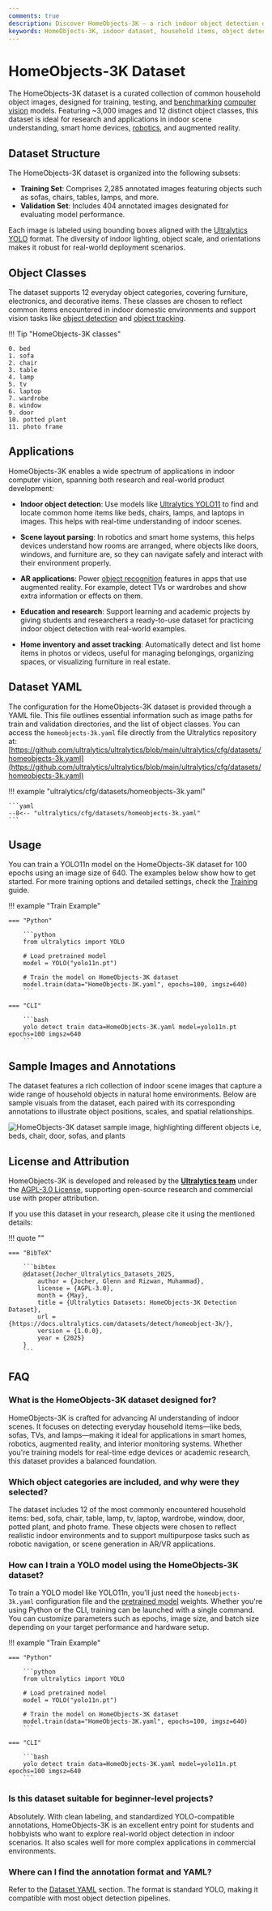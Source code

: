 ```yaml
---
comments: true
description: Discover HomeObjects-3K — a rich indoor object detection dataset with 12 classes like bed, sofa, TV, and laptop. Ideal for computer vision in smart homes, robotics, and AR.
keywords: HomeObjects-3K, indoor dataset, household items, object detection, computer vision, YOLO11, smart home AI, robotics dataset
---
```


# HomeObjects-3K Dataset

The HomeObjects-3K dataset is a curated collection of common household object images, designed for training, testing, and [benchmarking](../../modes/benchmark.md) [computer vision](https://www.ultralytics.com/glossary/computer-vision-cv) models. Featuring ~3,000 images and 12 distinct object classes, this dataset is ideal for research and applications in indoor scene understanding, smart home devices, [robotics](https://www.ultralytics.com/glossary/robotics), and augmented reality.

## Dataset Structure

The HomeObjects-3K dataset is organized into the following subsets:

- **Training Set**: Comprises 2,285 annotated images featuring objects such as sofas, chairs, tables, lamps, and more.
- **Validation Set**: Includes 404 annotated images designated for evaluating model performance.

Each image is labeled using bounding boxes aligned with the [Ultralytics YOLO](../detect/index.md/#what-is-the-ultralytics-yolo-dataset-format-and-how-to-structure-it) format. The diversity of indoor lighting, object scale, and orientations makes it robust for real-world deployment scenarios.

## Object Classes

The dataset supports 12 everyday object categories, covering furniture, electronics, and decorative items. These classes are chosen to reflect common items encountered in indoor domestic environments and support vision tasks like [object detection](../../tasks/detect.md) and [object tracking](../../modes/track.md).

!!! Tip "HomeObjects-3K classes"

    0. bed
    1. sofa
    2. chair
    3. table
    4. lamp
    5. tv
    6. laptop
    7. wardrobe
    8. window
    9. door
    10. potted plant
    11. photo frame


## Applications

HomeObjects-3K enables a wide spectrum of applications in indoor computer vision, spanning both research and real-world product development:

* **Indoor object detection**: Use models like [Ultralytics YOLO11](../../models/yolo11.md) to find and locate common home items like beds, chairs, lamps, and laptops in images. This helps with real-time understanding of indoor scenes.

* **Scene layout parsing**:  In robotics and smart home systems, this helps devices understand how rooms are arranged, where objects like doors, windows, and furniture are, so they can navigate safely and interact with their environment properly.

* **AR applications**: Power [object recognition](http://ultralytics.com/glossary/image-recognition) features in apps that use augmented reality. For example, detect TVs or wardrobes and show extra information or effects on them.

* **Education and research**: Support learning and academic projects by giving students and researchers a ready-to-use dataset for practicing indoor object detection with real-world examples.

* **Home inventory and asset tracking**: Automatically detect and list home items in photos or videos, useful for managing belongings, organizing spaces, or visualizing furniture in real estate.

## Dataset YAML

The configuration for the HomeObjects-3K dataset is provided through a YAML file. This file outlines essential information such as image paths for train and validation directories, and the list of object classes. 
You can access the `homeobjects-3k.yaml` file directly from the Ultralytics repository at: [https://github.com/ultralytics/ultralytics/blob/main/ultralytics/cfg/datasets/homeobjects-3k.yaml](https://github.com/ultralytics/ultralytics/blob/main/ultralytics/cfg/datasets/homeobjects-3k.yaml)

!!! example "ultralytics/cfg/datasets/homeobjects-3k.yaml"

    ```yaml
    --8<-- "ultralytics/cfg/datasets/homeobjects-3k.yaml"
    ```

## Usage

You can train a YOLO11n model on the HomeObjects-3K dataset for 100 epochs using an image size of 640. The examples below show how to get started. For more training options and detailed settings, check the [Training](../../modes/train.md) guide.

!!! example "Train Example"

    === "Python"
    
        ```python
        from ultralytics import YOLO
        
        # Load pretrained model
        model = YOLO("yolo11n.pt")
        
        # Train the model on HomeObjects-3K dataset
        model.train(data="HomeObjects-3K.yaml", epochs=100, imgsz=640)
        ```

    === "CLI"
    
        ```bash
        yolo detect train data=HomeObjects-3K.yaml model=yolo11n.pt epochs=100 imgsz=640
        ```

## Sample Images and Annotations

The dataset features a rich collection of indoor scene images that capture a wide range of household objects in natural home environments. Below are sample visuals from the dataset, each paired with its corresponding annotations to illustrate object positions, scales, and spatial relationships.

![HomeObjects-3K dataset sample image, highlighting different objects i.e, beds, chair, door, sofas, and plants](https://github.com/ultralytics/docs/releases/download/0/homeobjects-3k-dataset-sample.avif)

## License and Attribution

HomeObjects-3K is developed and released by the **[Ultralytics team](https://www.ultralytics.com/about)** under the [AGPL-3.0 License](https://github.com/ultralytics/ultralytics/blob/main/LICENSE), supporting open-source research and commercial use with proper attribution.

If you use this dataset in your research, please cite it using the mentioned details:

!!! quote ""

    === "BibTeX"

        ```bibtex
        @dataset{Jocher_Ultralytics_Datasets_2025,
            author = {Jocher, Glenn and Rizwan, Muhammad},
            license = {AGPL-3.0},
            month = {May},
            title = {Ultralytics Datasets: HomeObjects-3K Detection Dataset},
            url = {https://docs.ultralytics.com/datasets/detect/homeobject-3k/},
            version = {1.0.0},
            year = {2025}
        }
        ```

## FAQ

### What is the HomeObjects-3K dataset designed for?

HomeObjects-3K is crafted for advancing AI understanding of indoor scenes. It focuses on detecting everyday household items—like beds, sofas, TVs, and lamps—making it ideal for applications in smart homes, robotics, augmented reality, and interior monitoring systems. Whether you're training models for real-time edge devices or academic research, this dataset provides a balanced foundation.

### Which object categories are included, and why were they selected?

The dataset includes 12 of the most commonly encountered household items: bed, sofa, chair, table, lamp, tv, laptop, wardrobe, window, door, potted plant, and photo frame. These objects were chosen to reflect realistic indoor environments and to support multipurpose tasks such as robotic navigation, or scene generation in AR/VR applications.

### How can I train a YOLO model using the HomeObjects-3K dataset?

To train a YOLO model like YOLO11n, you’ll just need the `homeobjects-3k.yaml` configuration file and the [pretrained model](../../models/index.md) weights. Whether you're using Python or the CLI, training can be launched with a single command. You can customize parameters such as epochs, image size, and batch size depending on your target performance and hardware setup.

!!! example "Train Example"

    === "Python"
    
        ```python
        from ultralytics import YOLO
        
        # Load pretrained model
        model = YOLO("yolo11n.pt")
        
        # Train the model on HomeObjects-3K dataset
        model.train(data="HomeObjects-3K.yaml", epochs=100, imgsz=640)
        ```

    === "CLI"
    
        ```bash
        yolo detect train data=HomeObjects-3K.yaml model=yolo11n.pt epochs=100 imgsz=640
        ```

### Is this dataset suitable for beginner-level projects?

Absolutely. With clean labeling, and standardized YOLO-compatible annotations, HomeObjects-3K is an excellent entry point for students and hobbyists who want to explore real-world object detection in indoor scenarios. It also scales well for more complex applications in commercial environments.

### Where can I find the annotation format and YAML?

Refer to the [Dataset YAML](#dataset-yaml) section. The format is standard YOLO, making it compatible with most object detection pipelines.

